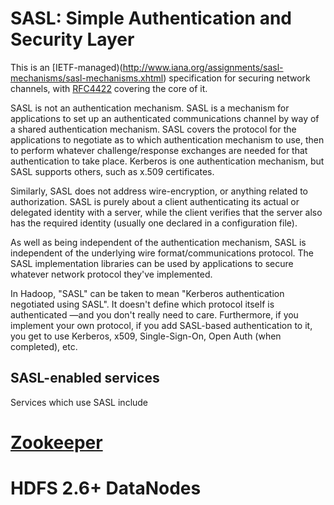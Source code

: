 <!---
  Licensed under the Apache License, Version 2.0 (the "License");
  you may not use this file except in compliance with the License.
  You may obtain a copy of the License at
  
   http://www.apache.org/licenses/LICENSE-2.0
  
  Unless required by applicable law or agreed to in writing, software
  distributed under the License is distributed on an "AS IS" BASIS,
  WITHOUT WARRANTIES OR CONDITIONS OF ANY KIND, either express or implied.
  See the License for the specific language governing permissions and
  limitations under the License. See accompanying LICENSE file.
-->

# SASL: Simple Authentication and Security Layer

This is an [IETF-managed)(http://www.iana.org/assignments/sasl-mechanisms/sasl-mechanisms.xhtml)
specification for securing network channels, with [RFC4422](http://tools.ietf.org/html/rfc4422)
covering the core of it.

SASL is not an authentication mechanism. SASL is a mechanism for applications to set up
an authenticated communications channel by way of a shared authentication mechanism.
SASL covers the protocol for the applications to negotiate as to which authentication
mechanism to use, then to perform whatever challenge/response exchanges are needed for
that authentication to take place. Kerberos is one authentication mechanism, but SASL
supports others, such as x.509 certificates.

Similarly, SASL does not address wire-encryption, or anything related to authorization.
SASL is purely about a client authenticating its actual or delegated identity with a server,
while the client verifies that the server also has the required identity (usually one
declared in a configuration file).

As well as being independent of the authentication mechanism, SASL is independent of the
underlying wire format/communications protocol. The SASL implementation libraries
can be used by applications to secure whatever network protocol they've implemented.

In Hadoop, "SASL" can be taken to mean "Kerberos authentication negotiated using SASL".
It doesn't define which protocol itself is authenticated —and you don't really need to care.
Furthermore, if you implement your own protocol, if you add SASL-based authentication to it,
you get to use Kerberos, x509, Single-Sign-On, Open Auth (when completed), etc.

## SASL-enabled services

Services which use SASL include
 
# [Zookeeper](https://cwiki.apache.org/confluence/display/ZOOKEEPER/Zookeeper+and+SASL)
# HDFS 2.6+ DataNodes